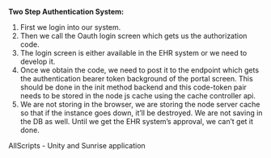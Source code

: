**Two Step Authentication System:**

1. First we login into our system.
2. Then we call the Oauth login screen which gets us the authorization code.
3. The login screen is either available in the EHR system or we need to develop it.
4. Once we obtain the code, we need to post it to the endpoint which gets the authentication bearer token background of the portal screen. This should be done in the init method backend and this code-token pair needs to be stored in the node js cache using the cache controller api.
5. We are not storing in the browser, we are storing the node server cache so that if the instance goes down, it’ll be destroyed. We are not saving in the DB as well. Until we get the EHR system’s approval, we can’t get it done.

AllScripts - Unity and Sunrise application

